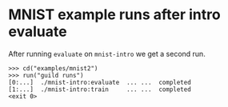 # MNIST example runs after intro evaluate

After running `evaluate` on `mnist-intro` we get a second run.

    >>> cd("examples/mnist2")
    >>> run("guild runs")
    [0:...]  ./mnist-intro:evaluate  ... ...  completed
    [1:...]  ./mnist-intro:train     ... ...  completed
    <exit 0>
